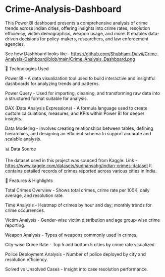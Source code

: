 # Crime-Analysis-Dashboard
This Power BI dashboard presents a comprehensive analysis of crime trends across Indian cities, offering insights into crime rates, resolution efficiency, victim demographics, weapon usage, and more. It enables data-driven decisions for policy-makers, researchers, and law enforcement agencies.

See how Dashboard looks like - https://github.com/Shubham-Dalvii/Crime-Analysis-Dashboard/blob/main/Crime_Analysis_Dashboard.png

🧰 Technologies Used

Power BI - 
A data visualization tool used to build interactive and insightful dashboards for analyzing trends and patterns.

Power Query - 
Used for importing, cleaning, and transforming raw data into a structured format suitable for analysis.

DAX (Data Analysis Expressions) - 
A formula language used to create custom calculations, measures, and KPIs within Power BI for deeper insights.

Data Modeling - 
Involves creating relationships between tables, defining hierarchies, and designing an efficient schema to support accurate and scalable analysis.

📊 Data Source 

The dataset used in this project was sourced from Kaggle. Link - https://www.kaggle.com/datasets/sudhanvahg/indian-crimes-dataset
It contains detailed records of crimes reported across various cities in India.

🌟 Features & Highlights 

Total Crimes Overview - Shows total crimes, crime rate per 100K, daily average, and resolution rate.

Time Analysis - Heatmap of crimes by hour and day; monthly trends for crime occurrences.

Victim Analysis - Gender-wise victim distribution and age group-wise crime reporting.

Weapon Analysis - Types of weapons commonly used in crimes.

City-wise Crime Rate - Top 5 and bottom 5 cities by crime rate visualized.

Police Deployment Analysis - Number of police deployed by city and resolution efficiency.

Solved vs Unsolved Cases - Insight into case resolution performance.
